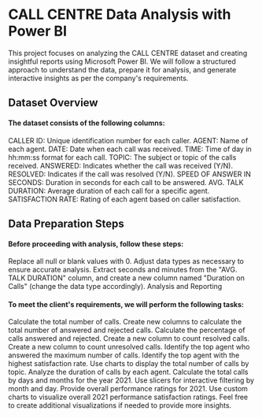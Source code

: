 # CALL CENTRE Data Analysis with Power BI
This project focuses on analyzing the CALL CENTRE dataset and creating insightful reports using Microsoft Power BI. We will follow a structured approach to understand the data, prepare it for analysis, and generate interactive insights as per the company's requirements.

## Dataset Overview
#### The dataset consists of the following columns:

CALLER ID: Unique identification number for each caller.
AGENT: Name of each agent.
DATE: Date when each call was received.
TIME: Time of day in hh:mm:ss format for each call.
TOPIC: The subject or topic of the calls received.
ANSWERED: Indicates whether the call was received (Y/N).
RESOLVED: Indicates if the call was resolved (Y/N).
SPEED OF ANSWER IN SECONDS: Duration in seconds for each call to be answered.
AVG. TALK DURATION: Average duration of each call for a specific agent.
SATISFACTION RATE: Rating of each agent based on caller satisfaction.

## Data Preparation Steps
#### Before proceeding with analysis, follow these steps:

Replace all null or blank values with 0.
Adjust data types as necessary to ensure accurate analysis.
Extract seconds and minutes from the "AVG. TALK DURATION" column, and create a new column named "Duration on Calls" (change the data type accordingly).
Analysis and Reporting

#### To meet the client's requirements, we will perform the following tasks:

Calculate the total number of calls.
Create new columns to calculate the total number of answered and rejected calls.
Calculate the percentage of calls answered and rejected.
Create a new column to count resolved calls.
Create a new column to count unresolved calls.
Identify the top agent who answered the maximum number of calls.
Identify the top agent with the highest satisfaction rate.
Use charts to display the total number of calls by topic.
Analyze the duration of calls by each agent.
Calculate the total calls by days and months for the year 2021.
Use slicers for interactive filtering by month and day.
Provide overall performance ratings for 2021.
Use custom charts to visualize overall 2021 performance satisfaction ratings.
Feel free to create additional visualizations if needed to provide more insights.
